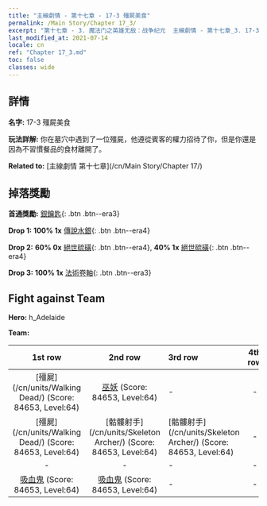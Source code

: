 ```yaml
---
title: "主線劇情 - 第十七章 - 17-3 殭屍美食"
permalink: /Main Story/Chapter 17_3/
excerpt: "第十七章 - 3. 魔法门之英雄无敌：战争纪元  主線劇情 - 第十七章_3. 17-3 殭屍美食"
last_modified_at: 2021-07-14
locale: cn
ref: "Chapter 17_3.md"
toc: false
classes: wide
---
```


## 詳情

 **名字:** 17-3 殭屍美食

 **玩法詳解:** 你在墓穴中遇到了一位殭屍，他遵從賓客的權力招待了你，但是你還是因為不習慣餐品的食材離開了。

 **Related to:** [主線劇情 第十七章](/cn/Main Story/Chapter 17/)

## 掉落獎勵

 **首通獎勵:** [銀鑰匙](/cn/Items/con_693/){: .btn .btn--era3}

 **Drop 1:** **100% 1x** [傳說水銀](/cn/Items/mat_56/){: .btn .btn--era4}

 **Drop 2:** **60% 0x** [絕世硫磺](/cn/Items/mat_50/){: .btn .btn--era4}, **40% 1x** [絕世硫磺](/cn/Items/mat_50/){: .btn .btn--era4}

 **Drop 3:** **100% 1x** [法術卷軸](/cn/Items/con_694/){: .btn .btn--era3}


## Fight against Team
 **Hero:** h_Adelaide

 **Team:**


  | 1st row | 2nd row | 3rd row | 4th row |
  |:----:|:----:|:----|:----:|
  | [殭屍](/cn/units/Walking Dead/) (Score: 84653, Level:64)  | [巫妖](/cn/units/Lich/) (Score: 84653, Level:64)  | - | - |
  | [殭屍](/cn/units/Walking Dead/) (Score: 84653, Level:64)  | [骷髏射手](/cn/units/Skeleton Archer/) (Score: 84653, Level:64)  | [骷髏射手](/cn/units/Skeleton Archer/) (Score: 84653, Level:64)  | - |
  | - | - | - | - |
  | [吸血鬼](/cn/units/Vampire/) (Score: 84653, Level:64)  | [吸血鬼](/cn/units/Vampire/) (Score: 84653, Level:64)  | - | - |


